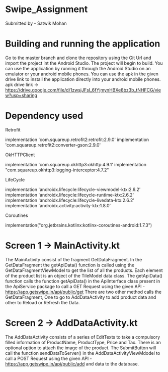 # Swipe_Assignment
Submitted by - Satwik Mohan

# Building and running the application
Go to the master branch and clone the repository using the Git Url and import the project int the Android Studio. The project will begin to build.
You can use the application by running it through the Android Studio on an emulator or your android mobile phones.
You can use the apk in the given drive link to install the application directly into your android mobile phones.
apk drive link -> https://drive.google.com/file/d/1zwsjJFsI_6fYjmynHBXe8bz3b_tNHFCG/view?usp=sharing

# Dependency used
Retrofit

implementation 'com.squareup.retrofit2:retrofit:2.9.0'
implementation 'com.squareup.retrofit2:converter-gson:2.9.0'

OkHTTPClient 

implementation 'com.squareup.okhttp3:okhttp:4.9.1'
implementation "com.squareup.okhttp3:logging-interceptor:4.7.2"

LifeCycle 

implementation 'androidx.lifecycle:lifecycle-viewmodel-ktx:2.6.2'
implementation 'androidx.lifecycle:lifecycle-runtime-ktx:2.6.2'
implementation 'androidx.lifecycle:lifecycle-livedata-ktx:2.6.2'
implementation 'androidx.activity:activity-ktx:1.8.0'

Coroutines 

implementation("org.jetbrains.kotlinx:kotlinx-coroutines-android:1.7.3")

# Screen 1 -> MainActivity.kt
The MainActivity consist of the fragment GetDataFragment. In the GetDataFragment the getApiData() function is called using the GetDataFragmentViewModel to get the list of all the products. Each element of the product list is an object of the TileModel data class.
The getApiData() function calls the function getApiData() in the ApiInterface class present in the ApiService package to call a GET Request using the given API - https://app.getswipe.in/api/public/get
There are two other method calls the GetDataFragment, One to go to AddDataActivity to add product data and other to Reload or Refresh the Data.

# Screen 2 -> AddDataActivity.kt
The AddDataActivity consists of a series of EditTexts to take a compulsory filled information of ProductName, ProductType, Price and Tax. There is an optional option to attach the image of the product. The SubmitButton will call the function sendDataToServer() in the AddDataActivityViewMdodel to call a POST Request using the given API - https://app.getswipe.in/api/public/add and data to the database.

